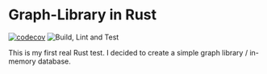 # Graph-Library in Rust

[![codecov](https://codecov.io/gh/floric/neuland/branch/master/graph/badge.svg)](https://codecov.io/gh/floric/neuland)
![Build, Lint and Test](https://github.com/floric/neuland/workflows/Build,%20Lint%20and%20Test/badge.svg)

This is my first real Rust test. I decided to create a simple graph library / in-memory database.
